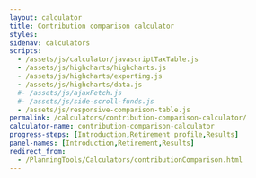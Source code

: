 ```yaml
---
layout: calculator
title: Contribution comparison calculator
styles:
sidenav: calculators
scripts:
  - /assets/js/calculator/javascriptTaxTable.js
  - /assets/js/highcharts/highcharts.js
  - /assets/js/highcharts/exporting.js
  - /assets/js/highcharts/data.js
  #- /assets/js/ajaxFetch.js
  #- /assets/js/side-scroll-funds.js
  - /assets/js/responsive-comparison-table.js
permalink: /calculators/contribution-comparison-calculator/
calculator-name: contribution-comparison-calculator
progress-steps: [Introduction,Retirement profile,Results]
panel-names: [Introduction,Retirement,Results]
redirect_from:
  - /PlanningTools/Calculators/contributionComparison.html
---
```

